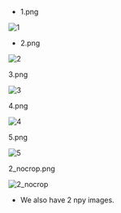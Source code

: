- 1.png

  
![1](https://github.com/user-attachments/assets/edd6909a-a5a4-48d9-a415-184e56fa5d0f)

- 2.png

  
![2](https://github.com/user-attachments/assets/a294192e-1e57-483c-a28d-78679990d25d)

3.png


![3](https://github.com/user-attachments/assets/4eaa4fcb-d69c-4c9c-918f-6cf884d6b352)

4.png


![4](https://github.com/user-attachments/assets/1e9e3902-4a7f-442d-944a-12fd7588e828)

5.png


![5](https://github.com/user-attachments/assets/43ad4978-4be1-4b36-889a-f2ff16697e1e)

2_nocrop.png


![2_nocrop](https://github.com/user-attachments/assets/06bcc156-b212-435e-9aab-58c5a56cd243)


- We also have 2 npy images.
